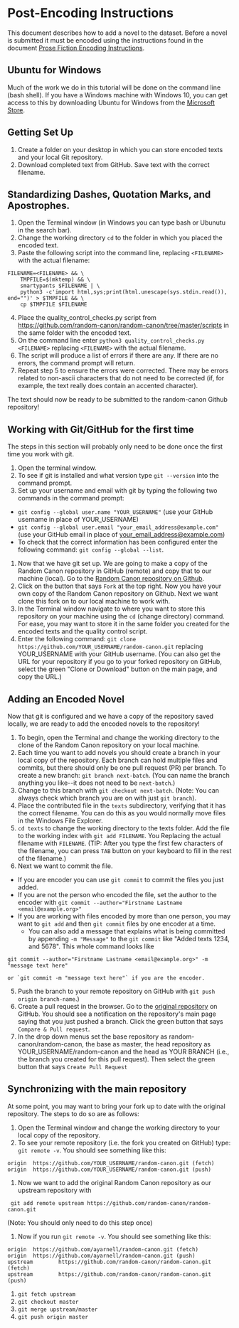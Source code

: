 # Post-Encoding Instructions
This document describes how to add a novel to the dataset. Before a novel is submitted it must be encoded using the instructions found in the document [Prose Fiction Encoding Instructions](https://handbook.ge1789.org/encoding-instructions/).

## Ubuntu for Windows
Much of the work we do in this tutorial will be done on the command line (bash shell). If you have a Windows machine with Windows 10, you can get access to this by downloading Ubuntu for Windows from the [Microsoft Store]("https://www.microsoft.com/en-us/p/ubuntu/9nblggh4msv6?activetab=pivot:regionofsystemrequirementstab").

## Getting Set Up
1. Create a folder on your desktop in which you can store encoded texts and your local Git repository.
1. Download completed text from GitHub. Save text with the correct filename.

## Standardizing  Dashes, Quotation Marks, and Apostrophes.
1. Open the Terminal window (in Windows you can type bash or Ubunutu in the search bar).
1. Change the working directory `cd` to the folder in which you placed the encoded text.
1. Paste the following script into the command line, replacing `<FILENAME>` with the actual filename:
```
FILENAME=<FILENAME> && \
    TMPFILE=$(mktemp) && \
    smartypants $FILENAME | \
    python3 -c'import html,sys;print(html.unescape(sys.stdin.read()), end="")' > $TMPFILE && \
    cp $TMPFILE $FILENAME
```
4. Place the quality_control_checks.py script from https://github.com/random-canon/random-canon/tree/master/scripts in the same folder with the encoded text.
5. On the command line enter `python3 quality_control_checks.py <FILENAME>` replacing `<FILENAME>` with the actual filename.
6. The script will produce a list of errors if there are any. If there are no errors, the command prompt will return.
7. Repeat step 5 to ensure the errors were corrected. There may be errors related to non-ascii characters that do not need to be corrected (if, for example, the text really does contain an accented character).

The text should now be ready to be submitted to the random-canon Github repository!

## Working with Git/GitHub for the first time
The steps in this section will probably only need to be done once the first time you work with git.

1. Open the terminal window.
1. To see if git is installed and what version type `git --version` into the command prompt.
1. Set up your username and email with git by typing the following two commands in the command prompt:
  - `git config --global user.name "YOUR_USERNAME"` (use your GitHub username in place of YOUR_USERNAME)
  - `git config --global user.email "your_email_address@example.com"` (use your GitHub email in place of your_email_address@example.com)
  - To check that the correct information has been configured enter the following command: `git config --global --list`.
1. Now that we have git set up. We are going to make a copy of the Random Canon repository in GitHub (remote) and copy that to our machine (local). Go to the [Random Canon repository on Github](https://github.com/random-canon/random-canon).
1. Click  on the button that says `Fork` at the top right. Now you have your own copy of the Random Canon repository on Github. Next we want clone this fork on to our local machine to work with.
1. In the Terminal window navigate to where you want to store this repository on your machine using the `cd` (change directory) command. For ease, you may want to store it in the same folder you created for the encoded texts and the quality control script.
1. Enter the following command:
 `git clone https://github.com/YOUR_USERNAME/random-canon.git` replacing YOUR_USERNAME with your GitHub username. (You can also get the URL for your repository if you go to your forked repository on GitHub, select the green "Clone or Download" button on the main page, and copy the URL.)

## Adding an Encoded Novel
Now that git is configured and we have a copy of the repository saved locally, we are ready to add the encoded novels to the repository!

1. To begin, open the Terminal and change the working directory to the clone of the Random Canon repository on your local machine.
1. 	Each time you want to add novels you should create a branch in your local copy of the repository. Each branch can hold multiple files and commits, but there should only be one pull request (PR) per branch. To create a new branch: ``git branch next-batch``. (You can name the branch anything you like--it does not need to be ``next-batch``.)
1.	Change to this branch with ``git checkout next-batch``.  (Note: You can always check which branch you are on with just `git branch`).
1.	Place the contributed file in the ``texts`` subdirectory, verifying that it has the correct filename. You can do this as you would normally move files in the Windows File Explorer.
1.	`cd texts` to change the working directory to the texts folder. Add the file to the working index with ``git add FILENAME``. You Replacing the actual filename with `FILENAME`. (TIP: After you type the first few characters of the filename, you can press `TAB` button on your keyboard to fill in the rest of the filename.)
1.	Next we want to commit the file.
  - If you are encoder you can use ``git commit`` to commit the files you just added.
  - If you are not the person who encoded the file, set the author to the encoder with
  `git commit --author="Firstname Lastname <email@example.org>"`
  - If you are working with files encoded by more than one person, you may want to `git add` and then `git commit` files by one encoder at a time.
    - You can also add a message that explains what is being committed by appending `-m "Message"` to the `git commit` like "Added texts 1234, and 5678". This whole command looks like
  ```
  git commit --author="Firstname Lastname <email@example.org>" -m "message text here"
  ```
    or `git commit -m "message text here"` if you are the encoder.
5.	Push the branch to your remote repository on GitHub with  ``git push origin branch-name``.)
6.	Create a pull request in the browser. Go to the [original repository](https://github.com/random-canon/random-canon) on GitHub. You should see a notification on the repository's main page saying that you just pushed a branch. Click the green button that says `Compare & Pull request`.
7. In the drop down menus set the base repository as random-canon/random-canon, the base as master, the head repository as YOUR_USERNAME/random-canon and the head as YOUR BRANCH (i.e., the branch you created for this pull request). Then select the green button that says `Create Pull Request`

## Synchronizing with the main repository

At some point, you may want to bring your fork up to date with the original repository. The steps to do so are as follows:

1. Open the Terminal window and change the working directory to your local copy of the repository.
1. To see your remote repository (i.e. the fork you created on GitHub) type: `git remote -v`. You should see something like this:
```
origin  https://github.com/YOUR_USERNAME/random-canon.git (fetch)
origin  https://github.com/YOUR_USERNAME/random-canon.git (push)
```
1. Now we want to add the original Random Canon repository as our upstream repository with
```
 git add remote upstream https://github.com/random-canon/random-canon.git
 ```

 (Note: You should only need to do this step once)
1. Now if you run `git remote -v`. You should see something like this:
```
origin  https://github.com/ayarnell/random-canon.git (fetch)
origin  https://github.com/ayarnell/random-canon.git (push)
upstream        https://github.com/random-canon/random-canon.git (fetch)
upstream        https://github.com/random-canon/random-canon.git (push)
```
1. `git fetch upstream`
1. `git checkout master`
1. `git merge upstream/master`
1. `git push origin master`
